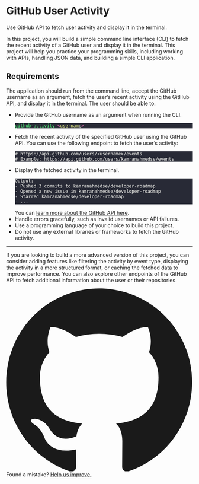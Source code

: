 <h1>GitHub User Activity </h1> <p class="text-sm text-balance text-gray-500"> Use GitHub API to fetch user activity and display it in the terminal. </p> </div>  </div> </div> <astro-island uid="1mDlS4" prefix="r12" component-url="/_astro/ProjectStepper.DVJDYZDp.js" component-export="ProjectStepper" renderer-url="/_astro/client.DNdMcqFj.js" props="{&quot;projectId&quot;:[0,&quot;github-user-activity&quot;]}" client="load" opts="{&quot;name&quot;:&quot;ProjectStepper&quot;,&quot;value&quot;:true}" await-children=""><div class="relative top-0 -mx-4 my-5 overflow-hidden rounded-none border border-x-0 bg-white transition-all sm:sticky sm:mx-0 sm:rounded-lg sm:border-x"></div></astro-island> <div class="prose prose-h2:mb-3 prose-h2:mt-5 prose-h3:mb-1 prose-h3:mt-5 prose-p:mb-2 prose-blockquote:font-normal prose-blockquote:text-gray-500 prose-pre:my-3 prose-ul:my-3.5 prose-hr:my-5 max-w-full [&amp;>ul>li]:my-1"> <p>In this project, you will build a simple command line interface (CLI) to fetch the recent activity of a GitHub user and display it in the terminal. This project will help you practice your programming skills, including working with APIs, handling JSON data, and building a simple CLI application.</p>
<h2 id="requirements">Requirements</h2>
<p>The application should run from the command line, accept the GitHub username as an argument, fetch the user’s recent activity using the GitHub API, and display it in the terminal. The user should be able to:</p>
<ul>
<li>Provide the GitHub username as an argument when running the CLI.
<pre class="astro-code dracula" style="background-color:#282A36;color:#F8F8F2; overflow-x: auto;" tabindex="0" data-language="bash"><code><span class="line"><span style="color:#50FA7B">github-activity</span><span style="color:#FF79C6"> &lt;</span><span style="color:#F1FA8C">usernam</span><span style="color:#F8F8F2">e</span><span style="color:#FF79C6">&gt;</span></span></code></pre>
</li>
<li>Fetch the recent activity of the specified GitHub user using the GitHub API. You can use the following endpoint to fetch the user’s activity:
<pre class="astro-code dracula" style="background-color:#282A36;color:#F8F8F2; overflow-x: auto;" tabindex="0" data-language="plaintext"><code><span class="line"><span># https://api.github.com/users/&lt;username&gt;/events</span></span>
<span class="line"><span># Example: https://api.github.com/users/kamranahmedse/events</span></span></code></pre>
</li>
<li>Display the fetched activity in the terminal.
<pre class="astro-code dracula" style="background-color:#282A36;color:#F8F8F2; overflow-x: auto;" tabindex="0" data-language="plaintext"><code><span class="line"><span>Output:</span></span>
<span class="line"><span>- Pushed 3 commits to kamranahmedse/developer-roadmap</span></span>
<span class="line"><span>- Opened a new issue in kamranahmedse/developer-roadmap</span></span>
<span class="line"><span>- Starred kamranahmedse/developer-roadmap</span></span>
<span class="line"><span>- ...</span></span></code></pre>
You can <a href="https://docs.github.com/en/rest/activity/events?apiVersion=2022-11-28" rel="noopener noreferrer nofollow" target="_blank">learn more about the GitHub API here</a>.</li>
<li>Handle errors gracefully, such as invalid usernames or API failures.</li>
<li>Use a programming language of your choice to build this project.</li>
<li>Do not use any external libraries or frameworks to fetch the GitHub activity.</li>
</ul>
<hr>
<p>If you are looking to build a more advanced version of this project, you can consider adding features like filtering the activity by event type, displaying the activity in a more structured format, or caching the fetched data to improve performance. You can also explore other endpoints of the GitHub API to fetch additional information about the user or their repositories.</p> </div> <div class="mt-5 flex flex-wrap items-center justify-center rounded-lg p-2.5 text-sm"> <svg xmlns="http://www.w3.org/2000/svg" viewBox="0 0 98 96" xmlns:v="https://vecta.io/nano" class="mr-2 inline-block h-5 w-5"><path fill-rule="evenodd" d="M48.854 0C21.839 0 0 22 0 49.217c0 21.756 13.993 40.172 33.405 46.69 2.427.49 3.316-1.059 3.316-2.362l-.08-9.127c-13.59 2.934-16.42-5.867-16.42-5.867-2.184-5.704-5.42-7.17-5.42-7.17-4.448-3.015.324-3.015.324-3.015 4.934.326 7.523 5.052 7.523 5.052 4.367 7.496 11.404 5.378 14.235 4.074.404-3.178 1.699-5.378 3.074-6.6-10.839-1.141-22.243-5.378-22.243-24.283 0-5.378 1.94-9.778 5.014-13.2-.485-1.222-2.184-6.275.486-13.038 0 0 4.125-1.304 13.426 5.052a46.97 46.97 0 0 1 12.214-1.63c4.125 0 8.33.571 12.213 1.63 9.302-6.356 13.427-5.052 13.427-5.052 2.67 6.763.97 11.816.485 13.038 3.155 3.422 5.015 7.822 5.015 13.2 0 18.905-11.404 23.06-22.324 24.283 1.78 1.548 3.316 4.481 3.316 9.126l-.08 13.526c0 1.304.89 2.853 3.316 2.364 19.412-6.52 33.405-24.935 33.405-46.691C97.707 22 75.788 0 48.854 0z" fill="currentColor"></path></svg>
Found a mistake?
<a class="ml-1 underline underline-offset-2" href="https://github.com/kamranahmedse/developer-roadmap/tree/master/src/data/projects/github-user-activity.md" target="_blank">
Help us improve.
</a> </div> </div>
